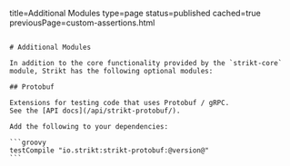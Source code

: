 title=Additional Modules
type=page
status=published
cached=true
previousPage=custom-assertions.html
~~~~~~

# Additional Modules

In addition to the core functionality provided by the `strikt-core` module, Strikt has the following optional modules:

## Protobuf

Extensions for testing code that uses Protobuf / gRPC.
See the [API docs](/api/strikt-protobuf/).

Add the following to your dependencies:

```groovy
testCompile "io.strikt:strikt-protobuf:@version@"
``` 
